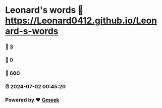 # Leonard's words :link: https://Leonard0412.github.io/Leonard-s-words 
### :page_facing_up: [3](https://Leonard0412.github.io/Leonard-s-words/tag.html) 
### :speech_balloon: 0 
### :hibiscus: 600 
### :alarm_clock: 2024-07-02 00:45:20 
### Powered by :heart: [Gmeek](https://github.com/Meekdai/Gmeek)
